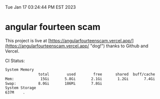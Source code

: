 Tue Jan 17 03:24:44 PM EST 2023

# angular fourteen scam


This project is live at [https://angularfourteenscam.vercel.app/](https://angularfourteenscam.vercel.app/ "dog!") thanks to Github and Vercel.

CI Status: 

```bash
System Memory
               total        used        free      shared  buff/cache   available
Mem:            15Gi       5.8Gi       2.1Gi       1.2Gi       7.4Gi       7.9Gi
Swap:          8.0Gi       186Mi       7.8Gi
System Storage
637M	.
